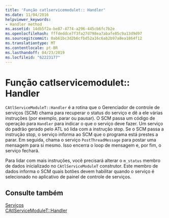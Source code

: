```yaml
---
title: 'Função catlservicemodulet:: Handler'
ms.date: 11/04/2016
helpviewer_keywords:
- Handler method
ms.assetid: 14db5f2a-be87-4774-a296-445cb6fc7b2e
ms.openlocfilehash: fffdeddce7f3fa27d798ea7abafe85c9a13d9d97
ms.sourcegitcommit: 0ab61bc3d2b6cfbd52a16c6ab2b97a8ea1864f12
ms.translationtype: MT
ms.contentlocale: pt-BR
ms.lasthandoff: 04/23/2019
ms.locfileid: "62223177"
---
```

# <a name="catlservicemodulethandler-function"></a>Função catlservicemodulet:: Handler

`CAtlServiceModuleT::Handler` é a rotina que o Gerenciador de controle de serviços (SCM) chama para recuperar o status do serviço e dê a ele várias instruções (por exemplo, parar ou pausar). O SCM passa um código de operação para `Handler` para indicar o que o serviço deve fazer. Um serviço do padrão gerado pelo ATL só lida com a instrução stop. Se o SCM passa a instrução stop, o serviço informa ao SCM que o programa está prestes a parar. Em seguida, chama o serviço `PostThreadMessage` para postar uma mensagem para si mesmo. Isso encerra o loop de mensagem e, por fim, o serviço fechará.

Para lidar com mais instruções, você precisará alterar o `m_status` membro de dados inicializado no `CAtlServiceModuleT` construtor. Este membro de dados informa o SCM quais botões devem habilitar quando o serviço é selecionado no aplicativo de painel de controle de serviços.

## <a name="see-also"></a>Consulte também

[Serviços](../atl/atl-services.md)<br/>
[CAtlServiceModuleT::Handler](../atl/reference/catlservicemodulet-class.md#handler)
